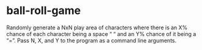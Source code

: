 # ball-roll-game
Randomly generate a NxN play area of characters where there is an X% chance of each character being a space “ “ and an Y% chance of it being a “=”. Pass N, X, and Y to the program as a command line arguments.
